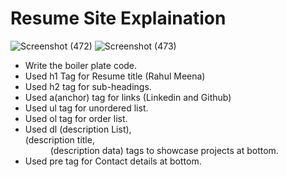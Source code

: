 # Resume Site Explaination

![Screenshot (472)](https://github.com/rahul9695/Geekster-tasks/assets/120627949/c7ce05d0-6a8a-4b7a-a08b-9ff6353f286a)
![Screenshot (473)](https://github.com/rahul9695/Geekster-tasks/assets/120627949/d61ca3ca-deb4-4a45-aaa4-b2b5efbd98b3)

* Write the boiler plate code.
* Used h1 Tag for Resume title (Rahul Meena)
* Used h2 tag for sub-headings.
* Used a(anchor) tag</a> for links (Linkedin and Github)
* Used ul tag for unordered list.
* Used ol tag for order list.
* Used dl (description List), <dt> (description title, <dd> (description data) tags to showcase projects at bottom.
* Used pre tag for Contact details at bottom.
